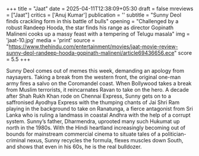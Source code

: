 +++
title = "Jaat"
date = 2025-04-11T12:38:09+05:30
draft = false
mreviews = ["Jaat"]
critics = ['Anuj Kumar']
publication = ''
subtitle = "Sunny Deol finds crackling form in this battle of bulls"
opening = "Challenged by a robust Randeep Hooda, the star finds his range as director Gopinath Malineni cooks up a massy feast with a tempering of Telugu masala"
img = 'jaat-10.jpg'
media = 'print'
source = "https://www.thehindu.com/entertainment/movies/jaat-movie-review-sunny-deol-randeep-hooda-gopinath-malineni/article69436656.ece"
score = 5.5
+++

Sunny Deol comes out of memes this week, demanding an apology from naysayers. Taking a break from the western front, the original one-man army fires a salvo on the Coromandel coast. When Bollywood takes a break from Muslim terrorists, it reincarnates Ravan to take on the hero. A decade after Shah Rukh Khan rode on Chennai Express, Sunny gets on to a saffronised Ayodhya Express with the thumping chants of Jai Shri Ram playing in the background to take on Ranatunga, a fierce antagonist from Sri Lanka who is ruling a landmass in coastal Andhra with the help of a corrupt system. Sunny’s father, Dharmendra, uprooted many such Hukumat up north in the 1980s. With the Hindi heartland increasingly becoming out of bounds for mainstream commercial cinema to situate tales of a politician-criminal nexus, Sunny recycles the formula, flexes muscles down South, and shows that even in his 60s, he is the real bulldozer.
